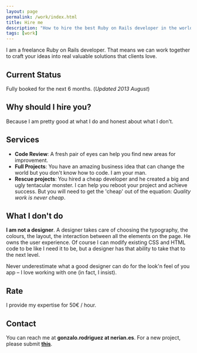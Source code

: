 ```yaml
---
layout: page
permalink: /work/index.html
title: Hire me
description: "How to hire the best Ruby on Rails developer in the world"
tags: [work]
---
```


I am a freelance Ruby on Rails developer. That means we can work together to craft your ideas into real valuable solutions that clients love.

## Current Status

Fully booked for the next 6 months. (_Updated 2013 August_)

## Why should I hire you?

Because I am pretty good at what I do and honest about what I don't.

## Services

* **Code Review**: A fresh pair of eyes can help you find new areas for improvement.
* **Full Projects**: You have an amazing business idea that can change the world but you don't know how to code. I am your man.
* **Rescue projects**: You hired a cheap developer and he created a big and ugly tentacular monster. I can help you reboot your project and achieve success. But you will need to get the 'cheap' out of the equation: _Quality work is never cheap_.

## What I don't do

**I am not a designer**. A designer takes care of choosing the typography, the colours, the layout, the interaction between all the elements on the page. He owns the user experience. Of course I can modify existing CSS and HTML code to be like I need it to be, but a designer has that ability to take that to the next level.

Never underestimate what a good designer can do for the look'n feel of you app – I love working with one (in fact, I insist).

## Rate

I provide my expertise for 50€ / hour.

## Contact

You can reach me at **gonzalo.rodriguez at nerian.es**. For a new project, please submit **[this](https://docs.google.com/forms/d/10wBVpz3bvMm6p4nBArDGBGQZeAaWTKMZkwPBq9fg6iY/viewform)**.